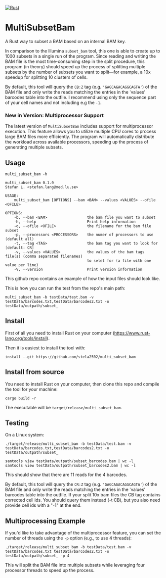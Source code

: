 [![Rust](https://github.com/stela2502/multi_subset_bam/actions/workflows/rust.yml/badge.svg)](https://github.com/stela2502/multi_subset_bam/actions/workflows/rust.yml)

# MultiSubsetBam

A Rust way to subset a BAM based on an internal BAM key.

In comparison to the Illumina `subset_bam` tool, this one is able to create up to 1000 subsets in a single run of the program. Since reading and writing the BAM file is the most time-consuming step in the split procedure, this program (in theory) should speed up the process of splitting multiple subsets by the number of subsets you want to split—for example, a 10x speedup for splitting 10 clusters of cells.

By default, this tool will query the `CB:Z` tag (e.g. `'GAGCAGACAGGCAGTA'`) of the BAM file and only write the reads matching the entries in the 'values' barcodes table into the outfile. I recommend using only the sequence part of your cell names and not including e.g the `-1`.

### New in Version: Multiprocessor Support

The latest version of `MultiSubsetBam` includes support for multiprocessor execution. This feature allows you to utilize multiple CPU cores to process large BAM files more efficiently. The program will automatically distribute the workload across available processors, speeding up the process of generating multiple subsets.

## Usage

```
multi_subset_bam -h

multi_subset_bam 0.1.0
Stefan L. <stefan.lang@med.lu.se>

USAGE:
    multi_subset_bam [OPTIONS] --bam <BAM> --values <VALUES> --ofile <OFILE>

OPTIONS:
    -b, --bam <BAM>                  the bam file you want to subset
    -h, --help                       Print help information
    -o, --ofile <OFILE>              the filename for the bam file subset
    -p, --processors <PROCESSORS>    the numer of processors to use (default all)
    -t, --tag <TAG>                  the bam tag you want to look for [default: CR]
    -v, --values <VALUES>            the values of the bam tags file(s) (comma separated filenames)
                                     to selet for (a file with one value per line)
    -V, --version                    Print version information
```

This github repo contains an example of how the input files should look like.

This is how you can run the test from the repo's main path:
```
multi_subset_bam -b testData/test.bam -v testData/barcodes.txt,testData/barcodes2.txt -o testData/outpath/subset_
```

## Install 

First of all you need to install Rust on your computer (https://www.rust-lang.org/tools/install).

Then it is easiest to install the tool with:
```
install --git https://github.com/stela2502/multi_subset_bam
```

## Install from source 

You need to install Rust on your computer, then clone this repo and compile the tool for your machine:

```
cargo build -r
```

The executable will be `target/release/multi_subset_bam`.

## Testing

On a Linux system:

```
./target/release/multi_subset_bam -b testData/test.bam -v testData/barcodes.txt,testData/barcodes2.txt -o testData/outpath/subset_

samtools view testData/outpath/subset_barcodes.bam | wc -l
samtools view testData/outpath/subset_barcodes2.bam | wc -l
```

This should show that there are 11 reads for the 4 barcodes.

By default, this tool will query the `CR:Z` tag (e.g. `'GAGCAGACAGGCAGTA'`) of the BAM file and only write the reads matching the entries in the 'values' barcodes table into the outfile. If your split 10x bam files the CB tag contains corrected cell ids. You should query them instead (-t CB), but you also need provide cell ids with a "-1" at the end.

## Multiprocessing Example

If you'd like to take advantage of the multiprocessor feature, you can set the number of threads using the `-p` option (e.g., to use 4 threads):

```
./target/release/multi_subset_bam -b testData/test.bam -v testData/barcodes.txt testData/barcodes2.txt -o testData/outpath/subset_ -p 4
```

This will split the BAM file into multiple subsets while leveraging four processor threads to speed up the process.
